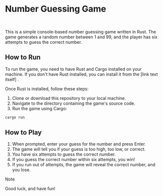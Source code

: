 # Number Guessing Game
<br>
<p>This is a simple console-based number guessing game written in Rust. The game generates a random number between 1 and 99, and the player has six attempts to guess the correct number.</p>

## How to Run

<p>To run the game, you need to have Rust and Cargo installed on your machine. If you don't have Rust installed, you can install it from the [link text itself] .</p>

Once Rust is installed, follow these steps:

1. Clone or download this repository to your local machine.
1. Navigate to the directory containing the game's source code.
1. Run the game using Cargo:
```bash
cargo run
```

## How to Play

1. When prompted, enter your guess for the number and press Enter.
1. The game will tell you if your guess is too high, too low, or correct.
1. You have six attempts to guess the correct number.
1. If you guess the correct number within six attempts, you win!
1. If you run out of attempts, the game will reveal the correct number, and you lose.

> [!NOTE]
> Good luck, and have fun!

[link text itself]: http://www.reddit.com